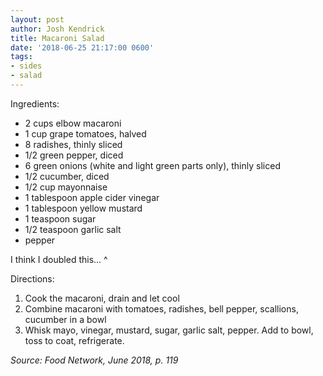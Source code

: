 ```yaml
---
layout: post
author: Josh Kendrick
title: Macaroni Salad
date: '2018-06-25 21:17:00 0600'
tags:
- sides
- salad
---
```


Ingredients:
* 2 cups elbow macaroni
* 1 cup grape tomatoes, halved
* 8 radishes, thinly sliced
* 1/2 green pepper, diced
* 6 green onions (white and light green parts only), thinly sliced
* 1/2 cucumber, diced
* 1/2 cup mayonnaise
* 1 tablespoon apple cider vinegar
* 1 tablespoon yellow mustard
* 1 teaspoon sugar
* 1/2 teaspoon garlic salt
* pepper

I think I doubled this... ^

Directions:
1. Cook the macaroni, drain and let cool
2. Combine macaroni with tomatoes, radishes, bell pepper, scallions, cucumber in a bowl
3. Whisk mayo, vinegar, mustard, sugar, garlic salt, pepper. Add to bowl, toss to coat, refrigerate.

*Source: Food Network, June 2018, p. 119*